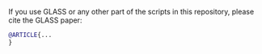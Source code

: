 If you use GLASS or any other part of the scripts in this repository, please
cite the GLASS paper:

```bibtex
@ARTICLE{...
}
```
